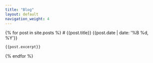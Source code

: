```yaml
---
title: "Blog"
layout: default
navigation_weight: 4
---
```


{% for post in site.posts %}
    # {{post.title}}
    {{post.date | date: '%B %d, %Y'}}

    {{post.excerpt}}
{% endfor %}
